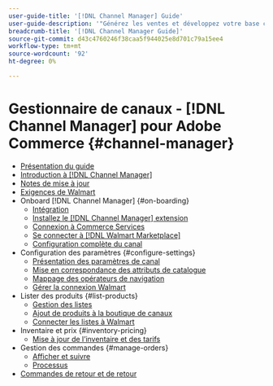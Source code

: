 ```yaml
---
user-guide-title: '[!DNL Channel Manager] Guide'
user-guide-description: '"Générez les ventes et développez votre base client en intégrant Adobe Commerce ou Magento Open Source à votre [!DNL Walmart Marketplace] Compte central du vendeur.'''
breadcrumb-title: '[!DNL Channel Manager Guide]'
source-git-commit: d43c4760246f38caa5f944025e8d701c79a15ee4
workflow-type: tm+mt
source-wordcount: '92'
ht-degree: 0%

---
```



# Gestionnaire de canaux - [!DNL Channel Manager] pour Adobe Commerce {#channel-manager}

- [Présentation du guide](guide-overview.md)
- [Introduction à [!DNL Channel Manager]](overview.md)
- [Notes de mise à jour](release-notes.md)
- [Exigences de Walmart](walmart-requirements.md)
- Onboard [!DNL Channel Manager] {#on-boarding}
   - [Intégration](onboard.md)
   - [Installez le [!DNL Channel Manager] extension](install.md)
   - [Connexion à Commerce Services](connect.md)
   - [Se connecter à [!DNL Walmart Marketplace]](connect-marketplace.md)
   - [Configuration complète du canal](complete-sales-channel-store-setup.md)
- Configuration des paramètres {#configure-settings}
   - [Présentation des paramètres de canal](settings-overview.md)
   - [Mise en correspondance des attributs de catalogue](map-catalog-attributes.md)
   - [Mappage des opérateurs de navigation](map-shipping-carriers.md)
   - [Gérer la connexion Walmart](manage-wmt-connection.md)
- Lister des produits {#list-products}
   - [Gestion des listes](manage-listings.md)
   - [Ajout de produits à la boutique de canaux](add-products-to-channel-store.md)
   - [Connecter les listes à Walmart](connect-listings-to-marketplace.md)
- Inventaire et prix {#inventory-pricing}
   - [Mise à jour de l’inventaire et des tarifs](inventory-and-price-updates.md)
- Gestion des commandes {#manage-orders}
   - [Afficher et suivre](manage-orders.md)
   - [Processus](process-orders.md)
- [Commandes de retour et de retour](return-refund-orders.md)


